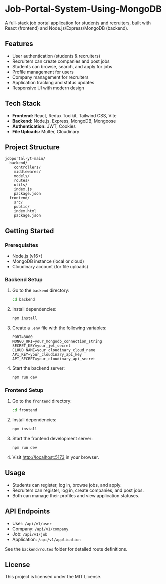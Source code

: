 # Job-Portal-System-Using-MongoDB

A full-stack job portal application for students and recruiters, built with React (frontend) and Node.js/Express/MongoDB (backend).

## Features

- User authentication (students & recruiters)
- Recruiters can create companies and post jobs
- Students can browse, search, and apply for jobs
- Profile management for users
- Company management for recruiters
- Application tracking and status updates
- Responsive UI with modern design

## Tech Stack

- **Frontend:** React, Redux Toolkit, Tailwind CSS, Vite
- **Backend:** Node.js, Express, MongoDB, Mongoose
- **Authentication:** JWT, Cookies
- **File Uploads:** Multer, Cloudinary

## Project Structure

```
jobportal-yt-main/
  backend/
    controllers/
    middlewares/
    models/
    routes/
    utils/
    index.js
    package.json
  frontend/
    src/
    public/
    index.html
    package.json
```

## Getting Started

### Prerequisites

- Node.js (v16+)
- MongoDB instance (local or cloud)
- Cloudinary account (for file uploads)

### Backend Setup

1. Go to the `backend` directory:
   ```sh
   cd backend
   ```
2. Install dependencies:
   ```sh
   npm install
   ```
3. Create a `.env` file with the following variables:
   ```
   PORT=8000
   MONGO_URI=your_mongodb_connection_string
   SECRET_KEY=your_jwt_secret
   CLOUD_NAME=your_cloudinary_cloud_name
   API_KEY=your_cloudinary_api_key
   API_SECRET=your_cloudinary_api_secret
   ```
4. Start the backend server:
   ```sh
   npm run dev
   ```

### Frontend Setup

1. Go to the `frontend` directory:
   ```sh
   cd frontend
   ```
2. Install dependencies:
   ```sh
   npm install
   ```
3. Start the frontend development server:
   ```sh
   npm run dev
   ```
4. Visit [http://localhost:5173](http://localhost:5173) in your browser.

## Usage

- Students can register, log in, browse jobs, and apply.
- Recruiters can register, log in, create companies, and post jobs.
- Both can manage their profiles and view application statuses.

## API Endpoints

- User: `/api/v1/user`
- Company: `/api/v1/company`
- Job: `/api/v1/job`
- Application: `/api/v1/application`

See the `backend/routes` folder for detailed route definitions.

## License

This project is licensed under the MIT License.
